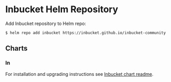 # Inbucket Helm Repository

Add Inbucket repository to Helm repo:

```console
$ helm repo add inbucket https://inbucket.github.io/inbucket-community
```

## Charts

### In

For installation and upgrading instructions see [Inbucket chart readme](TBD).
